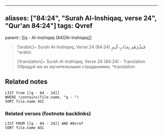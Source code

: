 
---
aliases: ["84:24", "Surah Al-Inshiqaq, verse 24", "Qur'an 84:24"]
tags: Qvref
---

parent:: [[q - Al-Inshiqaq (84)|Al-Inshiqaq]]

> [!arabic]+ Surah Al-Inshiqaq, Verse 24 (84:24)
> <span class="quran-arabic">فَبَشِّرْهُم بِعَذَابٍ أَلِيمٍ</span>
^arabic

> [!translation]+ Surah Al-Inshiqaq, Verse 24 (84:24) - Translation
> Обрадуй же их мучительными страданиями,
^translation



## Related notes
```dataview
LIST from [[q - 84 - 24]]
WHERE !contains(file.name, "q - ")
SORT file.name ASC
```

### Related verses (footnote backlinks)
```dataview
LIST FROM [[q - 84 - 24]] AND #Qvref
SORT file.name ASC
```

